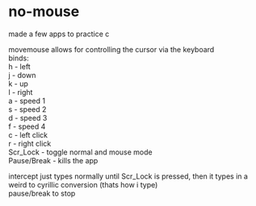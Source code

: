 # no-mouse
made a few apps to practice c

movemouse allows for controlling the cursor via the keyboard\
binds:\
  h - left\
  j - down\
  k - up\
  l - right\
  a - speed 1\
  s - speed 2\
  d - speed 3\
  f - speed 4\
  c - left click\
  r - right click\
  Scr_Lock - toggle normal and mouse mode\
  Pause/Break - kills the app

intercept just types normally until Scr_Lock is pressed, then it types in a weird to cyrillic conversion (thats how i type)\
pause/break to stop

